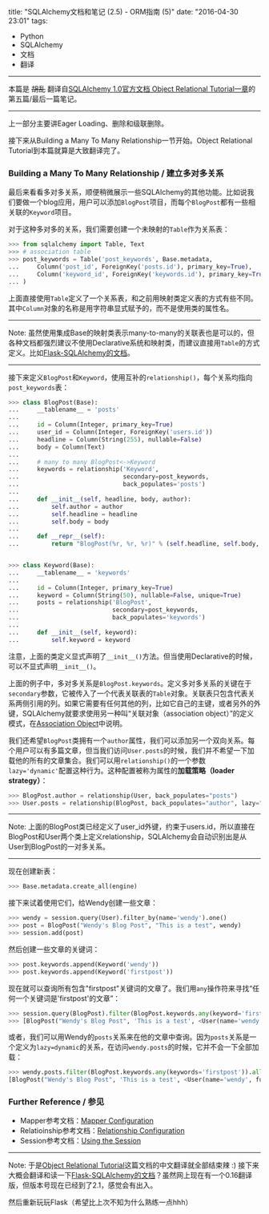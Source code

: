 title: "SQLAlchemy文档和笔记 (2.5) - ORM指南 (5)"
date: "2016-04-30 23:01"
tags:
- Python
- SQLAlchemy
- 文档
- 翻译
---

本篇是 ~~胡乱~~ 翻译自[SQLAlchemy 1.0官方文档 Object Relational Tutorial一章](http://docs.sqlalchemy.org/en/rel_1_0/orm/tutorial.html)的第五篇/最后一篇笔记。

- - -

上一部分主要讲Eager Loading、删除和级联删除。

接下来从Building a Many To Many Relationship一节开始。Object Relational Tutorial到本篇就算是大致翻译完了。

### Building a Many To Many Relationship / 建立多对多关系

最后来看看多对多关系，顺便稍微展示一些SQLAlchemy的其他功能。比如说我们要做一个blog应用，用户可以添加`BlogPost`项目，而每个`BlogPost`都有一些相关联的`Keyword`项目。

对于这种多对多的关系，我们需要创建一个未映射的`Table`作为关系表：

<!-- more -->

```python
>>> from sqlalchemy import Table, Text
>>> # association table
>>> post_keywords = Table('post_keywords', Base.metadata,
...     Column('post_id', ForeignKey('posts.id'), primary_key=True),
...     Column('keyword_id', ForeignKey('keywords.id'), primary_key=True)
... )
```

上面直接使用`Table`定义了一个关系表，和之前用映射类定义表的方式有些不同。其中`Column`对象的名称是用字符串显式赋予的，而不是使用类的属性名。

- - -

Note: 虽然使用集成Base的映射类表示many-to-many的关联表也是可以的，但各种文档都强烈建议不使用Declarative系统和映射类，而建议直接用`Table`的方式定义。比如[Flask-SQLAlchemy的文档](http://flask-sqlalchemy.pocoo.org/2.1/models/#many-to-many-relationships)。

- - -

接下来定义`BlogPost`和`Keyword`，使用互补的`relationship()`，每个关系均指向`post_keywords`表：

```python
>>> class BlogPost(Base):
...     __tablename__ = 'posts'
...
...     id = Column(Integer, primary_key=True)
...     user_id = Column(Integer, ForeignKey('users.id'))
...     headline = Column(String(255), nullable=False)
...     body = Column(Text)
...
...     # many to many BlogPost<->Keyword
...     keywords = relationship('Keyword',
...                             secondary=post_keywords,
...                             back_populates='posts')
...
...     def __init__(self, headline, body, author):
...         self.author = author
...         self.headline = headline
...         self.body = body
...
...     def __repr__(self):
...         return "BlogPost(%r, %r, %r)" % (self.headline, self.body, self.author)


>>> class Keyword(Base):
...     __tablename__ = 'keywords'
...
...     id = Column(Integer, primary_key=True)
...     keyword = Column(String(50), nullable=False, unique=True)
...     posts = relationship('BlogPost',
...                          secondary=post_keywords,
...                          back_populates='keywords')
...
...     def __init__(self, keyword):
...         self.keyword = keyword
```

注意，上面的类定义显式声明了`__init__()`方法。但当使用Declarative的时候，可以不显式声明`__init__()`。

上面的例子中，多对多关系是`BlogPost.keywords`。定义多对多关系的关键在于`secondary`参数，它被传入了一个代表关联表的`Table`对象。关联表只包含代表关系两侧引用的列。如果它需要有任何其他的列，比如它自己的主键，或者另外的外键，SQLAlchemy就要求使用另一种叫“关联对象（association object）”的定义模式，在[Association Object](http://docs.sqlalchemy.org/en/rel_1_0/orm/basic_relationships.html#association-pattern)中说明。

我们还希望`BlogPost`类拥有一个`author`属性，我们可以添加另一个双向关系。每个用户可以有多篇文章，但当我们访问`User.posts`的时候，我们并不希望一下加载他的所有的文章集合。我们可以用`relationship()`的一个参数`lazy='dynamic'`配置这种行为。这种配置被称为属性的**加载策略（loader strategy）**：

```python
>>> BlogPost.author = relationship(User, back_populates="posts")
>>> User.posts = relationship(BlogPost, back_populates="author", lazy="dynamic")
```

- - -

Note: 上面的BlogPost类已经定义了user_id外键，约束于users.id，所以直接在BlogPost和User两个类上定义relationship，SQLAlchemy会自动识别出是从User到BlogPost的一对多关系。

- - -

现在创建新表：

```python
>>> Base.metadata.create_all(engine)
```

接下来试着使用它们，给Wendy创建一些文章：

```python
>>> wendy = session.query(User).filter_by(name='wendy').one()
>>> post = BlogPost("Wendy's Blog Post", "This is a test", wendy)
>>> session.add(post)
```

然后创建一些文章的关键词：

```python
>>> post.keywords.append(Keyword('wendy'))
>>> post.keywords.append(Keyword('firstpost'))
```

现在就可以查询所有包含"firstpost"关键词的文章了。我们用`any`操作符来寻找“任何一个关键词是'firstpost'的文章”：

```python
>>> session.query(BlogPost).filter(BlogPost.keywords.any(keyword='firstpost')).all()
>>> [BlogPost("Wendy's Blog Post", 'This is a test', <User(name='wendy', fullname='Wendy Williams', password='foobar')>)]
```

或者，我们可以用Wendy的`posts`关系来在他的文章中查询。因为`posts`关系是一个定义为`lazy=dynamic`的关系，在访问`wendy.posts`的时候，它并不会一下全部加载：

```python
>>> wendy.posts.filter(BlogPost.keywords.any(keywords='firstpost')).all()
[BlogPost("Wendy's Blog Post", 'This is a test', <User(name='wendy', fullname='Wendy Williams', password='foobar')>)]
```

### Further Reference / 参见

* Mapper参考文档：[Mapper Configuration](http://docs.sqlalchemy.org/en/rel_1_0/orm/mapper_config.html)
* Relatioinship参考文档：[Relationship Configuration](http://docs.sqlalchemy.org/en/rel_1_0/orm/relationships.html)
* Session参考文档：[Using the Session](http://docs.sqlalchemy.org/en/rel_1_0/orm/session.html)

- - -

Note: 于是[Object Relational Tutorial](http://docs.sqlalchemy.org/en/rel_1_0/orm/tutorial.html)这篇文档的中文翻译就全部结束辣 :) 接下来大概会翻译和读一下[Flask-SQLAlchemy的文档](http://flask-sqlalchemy.pocoo.org/2.1/)？虽然网上现在有一个0.16翻译版，但版本号现在已经到了2.1，感觉会有出入。

然后重新玩玩Flask（希望比上次不知为什么熟练一点hhh）
